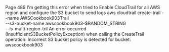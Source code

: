 Page 489
I'm getting this error when tried to Enable CloudTrail for all AWS region and configure the S3 bucket to send logs
aws cloudtrail create-trail --name AWSCookbook903Trail \
     --s3-bucket-name awscookbook903-$RANDOM_STRING \
     --is-multi-region-tril
 An error occurred (InsufficientS3BucketPolicyException) when calling the CreateTrail operation: Incorrect S3 bucket policy is detected for bucket: awscookbook903  

